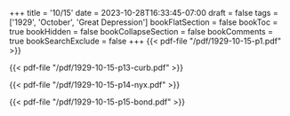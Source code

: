 +++
title = '10/15'
date = 2023-10-28T16:33:45-07:00
draft = false
tags = ['1929', 'October', 'Great Depression']
bookFlatSection = false
bookToc = true
bookHidden = false
bookCollapseSection = false
bookComments = true
bookSearchExclude = false
+++
{{< pdf-file "/pdf/1929-10-15-p1.pdf" >}}

{{< pdf-file "/pdf/1929-10-15-p13-curb.pdf" >}}

{{< pdf-file "/pdf/1929-10-15-p14-nyx.pdf" >}}

{{< pdf-file "/pdf/1929-10-15-p15-bond.pdf" >}}